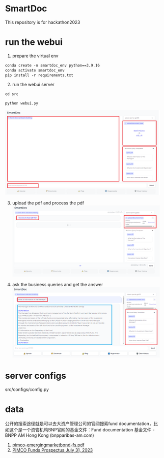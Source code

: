 # SmartDoc
This repository is for hackathon2023

# run the webui
1. prepare the virtual env
```shell 
conda create -n smartdoc_env python==3.9.16  
conda activate smartdoc_env  
pip install -r requirements.txt    
```


2. run the webui server

```shell  
cd src  
```

```python  
python webui.py  
```

![smartdoc-webui](images/smartdoc-webui.png)

3. upload the pdf and process the pdf
![upload-pdf](images/upload-pdf.png)

4. ask the business queries and get the answer  
![answer-queries](images/webui-query-templates-01.png)


# server configs
src/configs/config.py


# data
公开的搜索途径就是可以去大资产管理公司的官网搜索fund documentation，比如这个是一个资管机构BNP官网的基金文件：Fund documentation 基金文件 - BNPP AM Hong Kong (bnpparibas-am.com)

1. [pimco-emergingmarketbond-fs.pdf](https://www.insurance.hsbc.com.sg/content/dam/hsbc/insn/documents/funds/ilpfund/pimco/emerging-markets-bond-fund/fund-summary/pimco-emergingmarketbond-fs.pdf)
2. [PIMCO Funds Prospectus July 31, 2023](https://www.pimco.com/handlers/displaydocument.ashx?Id=N5CZucjr91ejcDMwCBYVdT%2B9JYhXYRsYqQeCj0inqtaO%2B4%2B1wq4oRCZRYlfkumG7R%2BH4N6%2BLBfrkXQlo9%2BkgTEPRi1OTHJuzfCWMRFMg7oX3pmkZMzYTLo%2FmjZKLYhXQ8j70DA3%2BbJZfht97Udj180KJgYZEUWbJn8%2BtbLuOuKFU9wdJ7LOuQGyUfTdg2oN2Dm74cmcA5G5Run6uInL8AB95X0yUe8BAzjRU8%2BIGvezyjbXaHcRmaw1BA%2FCkgK8J)
